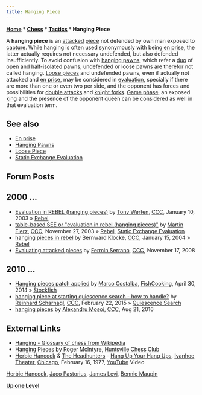 ```yaml
---
title: Hanging Piece
---
```

**[Home](Home "Home") * [Chess](Chess "Chess") * [Tactics](Tactics "Tactics") * Hanging Piece**

A **hanging piece** is an [attacked](Attacks "Attacks") [piece](Pieces "Pieces") not defended by own man exposed to [capture](Captures "Captures"). While hanging is often used synonymously with being [en prise](En_prise "En prise"), the latter actually requires not necessary undefended, but also defended insufficiently. To avoid confusion with [hanging pawns](Hanging_Pawns "Hanging Pawns"), which refer a [duo](</Duo_Trio_Quart_(Bitboards)> "Duo Trio Quart (Bitboards)") of [open](</Open_Pawns_(Bitboards)> "Open Pawns (Bitboards)") and [half-isolated](</Isolated_Pawns_(Bitboards)#IsolanisSetWise> "Isolated Pawns (Bitboards)") pawns, undefended or loose pawns are therefor not called hanging. [Loose pieces](Loose_Piece "Loose Piece") and undefended pawns, even if actually not attacked and [en prise](En_prise "En prise"), may be considered in [evaluation](Evaluation "Evaluation"), specially if there are more than one or even two per side, and the opponent has forces and possibilities for [double attacks](Double_Attack "Double Attack") and [knight forks](Knight_Pattern#KnightForks "Knight Pattern"). [Game phase](Game_Phases "Game Phases"), an exposed [king](King "King") and the presence of the opponent queen can be considered as well in that evaluation term.

## See also

- [En prise](En_prise "En prise")
- [Hanging Pawns](Hanging_Pawns "Hanging Pawns")
- [Loose Piece](Loose_Piece "Loose Piece")
- [Static Exchange Evaluation](Static_Exchange_Evaluation "Static Exchange Evaluation")

## Forum Posts

## 2000 ...

- [Evaluation in REBEL (hanging pieces)](https://www.stmintz.com/ccc/index.php?id=276303) by [Tony Werten](Tony_van_Roon-Werten "Tony van Roon-Werten"), [CCC](CCC "CCC"), January 10, 2003 » [Rebel](Rebel "Rebel")
- [table-based SEE or "evaluation in rebel (hanging pieces)"](https://www.stmintz.com/ccc/index.php?id=330947) by [Martin Fierz](Martin_Fierz "Martin Fierz"), [CCC](CCC "CCC"), November 27, 2003 » [Rebel](Rebel "Rebel"), [Static Exchange Evaluation](Static_Exchange_Evaluation "Static Exchange Evaluation")
- [hanging pieces in rebel](https://www.stmintz.com/ccc/index.php?id=342605) by Bernward Klocke, [CCC](CCC "CCC"), January 15, 2004 » [Rebel](Rebel "Rebel")
- [Evaluating attacked pieces](http://www.talkchess.com/forum3/viewtopic.php?f=7&t=24933) by [Fermin Serrano](Fermin_Serrano "Fermin Serrano"), [CCC](CCC "CCC"), November 17, 2008

## 2010 ...

- [Hanging pieces patch applied](https://groups.google.com/d/msg/fishcooking/ViyAoTA8i4Q/068rdLB9kTgJ) by [Marco Costalba](Marco_Costalba "Marco Costalba"), [FishCooking](Computer_Chess_Forums "Computer Chess Forums"), April 30, 2014 » [Stockfish](Stockfish "Stockfish")
- [hanging piece at starting quiescence search - how to handle?](http://www.talkchess.com/forum/viewtopic.php?t=55427) by [Reinhard Scharnagl](Reinhard_Scharnagl "Reinhard Scharnagl"), [CCC](CCC "CCC"), February 22, 2015 » [Quiescence Search](Quiescence_Search "Quiescence Search")
- [hanging pieces](http://www.talkchess.com/forum/viewtopic.php?t=61185) by [Alexandru Mosoi](Alexandru_Mosoi "Alexandru Mosoi"), [CCC](CCC "CCC"), Aug 21, 2016

## External Links

- [Hanging - Glossary of chess from Wikipedia](https://en.wikipedia.org/wiki/Glossary_of_chess#H)
- [Hanging Pieces](http://www.logicalchess.com/hcc/scholastics/tutorials/hanging.html) by Roger McIntyre, [Huntsville Chess Club](http://www.logicalchess.com/hcc/index.html)
- [Herbie Hancock](Category:Herbie_Hancock "Category:Herbie Hancock") & [The Headhunters](Category:The_Headhunters "Category:The Headhunters") - [Hang Up Your Hang Ups](https://en.wikipedia.org/wiki/VSOP_%28album%29), [Ivanhoe Theater](http://www.chicagoreader.com/chicago/so-long-ivanhoe-sweet-charity-back-to-basics/Content?oid=902822), [Chicago](https://en.wikipedia.org/wiki/Chicago), February 16, 1977, [YouTube](https://en.wikipedia.org/wiki/YouTube) Video

[Herbie Hancock](Category:Herbie_Hancock "Category:Herbie Hancock"), [Jaco Pastorius](Category:Jaco_Pastorius "Category:Jaco Pastorius"), [James Levi](https://de.wikipedia.org/wiki/James_Levi), [Bennie Maupin](Category:Bennie_Maupin "Category:Bennie Maupin")

**[Up one Level](Tactics "Tactics")**

